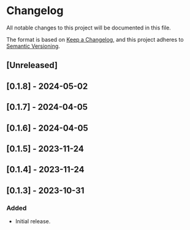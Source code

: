# Changelog

All notable changes to this project will be documented in this file.

The format is based on [Keep a Changelog](https://keepachangelog.com/en/1.0.0/),
and this project adheres to [Semantic Versioning](https://semver.org/spec/v2.0.0.html).

## [Unreleased]

## [0.1.8] - 2024-05-02

## [0.1.7] - 2024-04-05

## [0.1.6] - 2024-04-05

## [0.1.5] - 2023-11-24

## [0.1.4] - 2023-11-24

## [0.1.3] - 2023-10-31

### Added
- Initial release.
